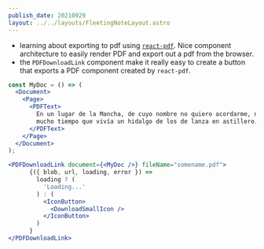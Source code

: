 ```yaml
---
publish_date: 20210929    
layout: ../../layouts/FleetingNoteLayout.astro
---
```

  
  - learning about exporting to pdf using [`react-pdf`](https://github.com/diegomura/react-pdf). Nice component architecture to easily render PDF and export out a pdf from the browser.
  - the `PDFDownloadLink` component make it really easy to create a button that exports a PDF component created by `react-pdf`.
  ```jsx
  const MyDoc = () => (
    <Document>
      <Page>
        <PDFText>
          En un lugar de la Mancha, de cuyo nombre no quiero acordarme, no ha
          mucho tiempo que vivía un hidalgo de los de lanza en astillero, adarga
        </PDFText>
      </Page>
    </Document>
  );

  <PDFDownloadLink document={<MyDoc />} fileName="somename.pdf">
        {({ blob, url, loading, error }) =>
          loading ? (
            'Loading...'
          ) : (
            <IconButton>
              <DownloadSmallIcon />
            </IconButton>
          )
        }
  </PDFDownloadLink>
  ```
